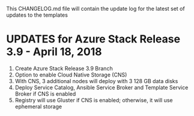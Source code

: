 This CHANGELOG.md file will contain the update log for the latest set of updates to the templates

# UPDATES for Azure Stack Release 3.9 - April 18, 2018

1.  Create Azure Stack Release 3.9 Branch
2.  Option to enable Cloud Native Storage (CNS)
3.  With CNS, 3 additional nodes will deploy with 3 128 GB data disks
4.  Deploy Service Catalog, Ansible Service Broker and Template Service Broker if CNS is enabled
5.  Registry will use Gluster if CNS is enabled; otherwise, it will use ephemeral storage


